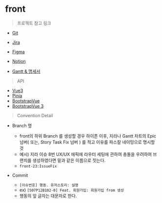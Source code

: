 # front

> 프로젝트 참고 링크

- [Git](https://lab.ssafy.com/s07-ai-image-sub2/S07P22B301)

- [Jira](https://jira.ssafy.com/secure/RapidBoard.jspa?rapidView=13144&projectKey=S07P22B301)

- [Figma](https://www.figma.com/file/3ucdqCdz2EGjXKt7OhhH5h/%EA%B0%9C%EB%96%A1%EC%B0%B0%EB%96%A1?node-id=0%3A1)

- [Notion](https://www.notion.so/a58ba04e32814a97833e532872ca07cb)

- [Gantt & 명세서](https://docs.google.com/spreadsheets/d/1vI2nZP5mbR0at0AT3ZI8VDgFU5no_Bu5MFk8tqqZvac/edit?usp=sharing)

>

> API

- [Vue3](https://v3.ko.vuejs.org/guide/migration/introduction.html)
- [Pinia](https://pinia.vuejs.org/)
- [BootstrapVue](https://cdmoro.github.io/bootstrap-vue-3/)
- [BootstrapVue 3](https://cdmoro.github.io/bootstrap-vue-3/)

>

> Convention Detail

- Branch 명

  - front의 하위 Branch 를 생성할 경우 하이픈 이후, 지라나 Gantt 차트의 Epic 넘버( 또는, Story Task Fix 넘버 ) 를 적고 이유를 파스칼 네이밍으로 명시할 것
  - 예시) 지라 이슈 8번 UX/UX 에픽에 라우터 세팅에 관하여 충돌을 우려하여 브랜치를 생성하였다면 밑과 같은 이름으로 짓는다.
  - `front-23:IssueFix`

- Commit
  - `[이슈번호] 행동. 유저스토리: 설명`
  - ex) `[S07P12B102-0] Feat. 회원가입: 회원가입 from 생성`
  - 행동의 앞 글자는 대문자로 한다.
